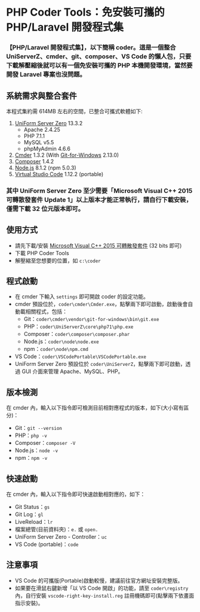 # PHP Coder Tools：免安裝可攜的 PHP/Laravel 開發程式集

### 【PHP/Laravel 開發程式集】，以下簡稱 coder。這是一個整合 UniServerZ、cmder、git、composer、VS Code 的懶人包，只要下載解壓縮後就可以有一個免安裝可攜的 PHP 本機開發環境，當然要開發 Laravel 專案也沒問題。

## 系統需求與整合套件

本程式集約需 614MB 左右的空間，已整合可攜式軟體如下:
1. [UniForm Server Zero](http://www.uniformserver.com/) 13.3.2
    - Apache 2.4.25
    - PHP 7.1.1
    - MySQL v5.5
    - phpMyAdmin 4.6.6
2. [Cmder](http://cmder.net/) 1.3.2 (With [Git-for-Windows](https://git-scm.com/download/win) 2.13.0)
3. [Composer](https://getcomposer.org/) 1.4.2
4. [Node.js](https://nodejs.org/en/) 8.1.2 (npm 5.0.3)
5. [Virtual Studio Code](https://code.visualstudio.com/) 1.12.2 (portable)

### 其中 UniForm Server Zero 至少需要「Microsoft Visual C++ 2015 可轉散發套件 Update 1」以上版本才能正常執行，請自行下載安裝，僅需下載 32 位元版本即可。

## 使用方式

* 請先下載/安裝 [Microsoft Visual C++ 2015 可轉散發套件](hhttps://www.microsoft.com/zh-tw/download/details.aspx?id=53587) (32 bits 即可)
* 下載 PHP Coder Tools
* 解壓縮至您想要的位置，如 `c:\coder`

## 程式啟動

* 在 cmder 下輸入 `settings` 即可開啟 coder 的設定功能。
* cmder 預設位於，`coder\cmder\Cmder.exe`，點擊兩下即可啟動，啟動後會自動載相關程式，包括：
	* Git：`coder\cmder\vendor\git-for-windows\bin\git.exe`
	* PHP：`coder\UniServerZ\core\php71\php.exe`
	* Composer：`coder\composer\composer.phar`
	* Node.js：`coder\node\node.exe`
	* npm：`coder\node\npm.cmd`
* VS Code：`coder\VSCodePortable\VSCodePortable.exe`
* UniForm Server Zero 預設位於 `coder\UniServerZ`，點擊兩下即可啟動，透過 GUI 介面來管理 Apache、MySQL、PHP。

## 版本檢測

在 cmder 內，輸入以下指令即可檢測目前相對應程式的版本，如下(大小寫有區分)：
* Git：`git --version`
* PHP：`php -v`
* Composer：`composer -V`
* Node.js：`node -v`
* npm：`npm -v`

## 快速啟動

在 cmder 內，輸入以下指令即可快速啟動相對應的，如下：
* Git Status：`gs`
* Git Log：`gl`
* LiveReload：`lr`
* 檔案總管(目前資料夾)：`e.` 或 `open.`
* UniForm Server Zero - Controller：`uc`
* VS Code (portable)：`code`

## 注意事項

* VS Code 的可攜版(Portable)啟動較慢，建議前往官方網址安裝完整版。
* 如果要在滑鼠右鍵新增「以 VS Code 開啟」的功能，請至 `coder\registry` 內，自行安裝 `vscode-right-key-install.reg` 註冊機碼即可(點擊兩下依畫面指示安裝)。